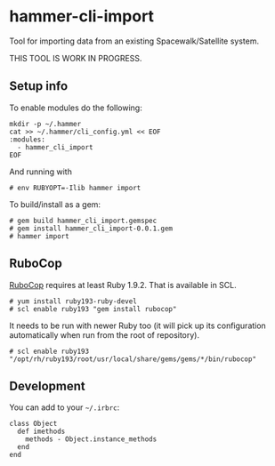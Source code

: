 # hammer-cli-import

Tool for importing data from an existing Spacewalk/Satellite system.

THIS TOOL IS WORK IN PROGRESS.

## Setup info

To enable modules do the following:

    mkdir -p ~/.hammer
    cat >> ~/.hammer/cli_config.yml << EOF
    :modules:
      - hammer_cli_import
    EOF

And running with

    # env RUBYOPT=-Ilib hammer import

To build/install as a gem:

    # gem build hammer_cli_import.gemspec
    # gem install hammer_cli_import-0.0.1.gem
    # hammer import

## RuboCop

[RuboCop][rubocop] requires at least Ruby 1.9.2. That is available in SCL.

    # yum install ruby193-ruby-devel
    # scl enable ruby193 "gem install rubocop"

It needs to be run with newer Ruby too (it will pick up its configuration
automatically when run from the root of repository).

    # scl enable ruby193 "/opt/rh/ruby193/root/usr/local/share/gems/gems/*/bin/rubocop"

## Development

You can add to your `~/.irbrc`:

    class Object
      def imethods
        methods - Object.instance_methods
      end
    end

[rubocop]: http://batsov.com/rubocop/ "Ruby code analyzer"
